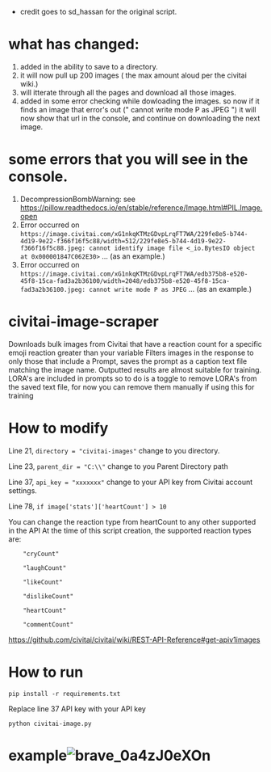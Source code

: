 * credit goes to sd_hassan for the original script.
  
# what has changed:
  1. added in the ability to save to a directory.
  2. it will now pull up 200 images ( the max amount aloud per the civitai wiki.)
  3. will itterate through all the pages and download all those images.
  4. added in some error checking while dowloading the images. so now if it finds an image that error's out (" cannot write mode P as JPEG ") it will now show that url in the console, and continue on downloading the next image.

# some errors that you will see in the console.
  1. DecompressionBombWarning: see https://pillow.readthedocs.io/en/stable/reference/Image.html#PIL.Image.open
  2. Error occurred on `https://image.civitai.com/xG1nkqKTMzGDvpLrqFT7WA/229fe8e5-b744-4d19-9e22-f366f16f5c88/width=512/229fe8e5-b744-4d19-9e22-f366f16f5c88.jpeg: cannot identify image file <_io.BytesIO object at 0x000001847C062E30>` ... (as an example.)
  3. Error occurred on `https://image.civitai.com/xG1nkqKTMzGDvpLrqFT7WA/edb375b8-e520-45f8-15ca-fad3a2b36100/width=2048/edb375b8-e520-45f8-15ca-fad3a2b36100.jpeg: cannot write mode P as JPEG` ... (as an example.)
 
# civitai-image-scraper
Downloads bulk images from Civitai that have a reaction count for a specific emoji reaction greater than your variable
Filters images in the response to only those that include a Prompt, saves the prompt as a caption text file matching the image name.
Outputted results are almost suitable for training. LORA's are included in prompts so to do is a toggle to remove LORA's from the saved text file, for now you can remove them manually if using this for training


# How to modify
Line 21, `directory = "civitai-images"` change to you directory.

Line 23, `parent_dir = "C:\\"` change to you Parent Directory path

Line 37, `api_key = "xxxxxxx"` change to your API key from Civitai account settings.

Line 78, `if image['stats']['heartCount'] > 10`

You can change the reaction type from heartCount to any other supported in the API 
At the time of this script creation, the supported reaction types are:

        "cryCount"

        "laughCount"
        
        "likeCount"
        
        "dislikeCount"
        
        "heartCount"
        
        "commentCount"
        
https://github.com/civitai/civitai/wiki/REST-API-Reference#get-apiv1images

# How to run
`pip install -r requirements.txt`

Replace line 37 API key with your API key

`python civitai-image.py`



# example![brave_0a4zJ0eXOn](https://user-images.githubusercontent.com/119671806/231275932-66eff47f-1073-4ce5-a0e4-c90b5ff8a145.gif)